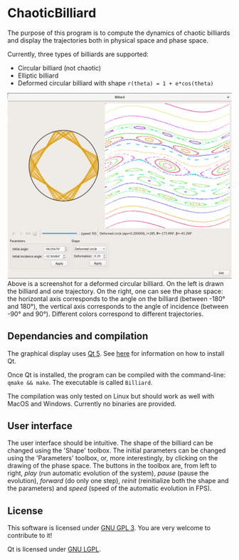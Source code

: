 # ChaoticBilliard

The purpose of this program is to compute the dynamics of chaotic billiards
and display the trajectories both in physical space and phase space.

Currently, three types of billiards are supported:
- Circular billiard (not chaotic)
- Elliptic billiard
- Deformed circular billiard with shape `r(theta) = 1 + e*cos(theta)`

![Screenshot](screenshot.png)
Above is a screenshot for a deformed circular billiard. On the left is
drawn the billiard and one trajectory. On the right, one can see the phase
space: the horizontal axis corresponds to the angle on the billiard
(between -180° and 180°), the vertical axis corresponds to the angle of
incidence (between -90° and 90°). Different colors correspond to different
trajectories.

## Dependancies and compilation
The graphical display uses [Qt 5](http://doc.qt.io/qt-5/). 
See [here](http://doc.qt.io/qt-5/gettingstarted.html) for information
on how to install Qt.

Once Qt is installed, the program can be compiled with the command-line:
`qmake && make`.
The executable is called `Billiard`.

The compilation was only tested on Linux but should work as well with
MacOS and Windows. Currently no binaries are provided.

## User interface
The user interface should be intuitive. The shape of the billiard can be
changed using the 'Shape' toolbox. The initial parameters can be changed
using the 'Parameters' toolbox, or, more interestingly, by clicking on the
drawing of the phase space. The buttons in the toolbox are, from left to
right, *play* (run automatic evolution of the system), *pause*
(pause the evolution), *forward* (do only one step), *reinit* (reinitialize
both the shape and the parameters) and *speed*
(speed of the automatic evolution in FPS).

## License

This software is licensed under
[GNU GPL 3](https://www.gnu.org/licenses/gpl-3.0.html).
You are very welcome to contribute to it!

Qt is licensed under [GNU LGPL](http://doc.qt.io/qt-5/licensing.html).
